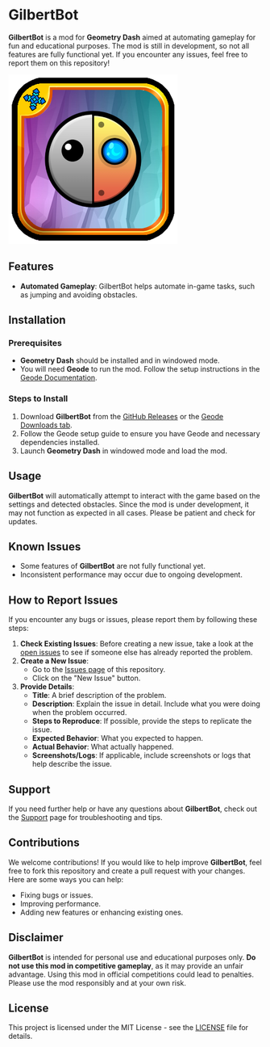 # GilbertBot

**GilbertBot** is a mod for **Geometry Dash** aimed at automating gameplay for fun and educational purposes. The mod is still in development, so not all features are fully functional yet. If you encounter any issues, feel free to report them on this repository!

![GilbertBot Logo](logo.png)

## Features
- **Automated Gameplay**: GilbertBot helps automate in-game tasks, such as jumping and avoiding obstacles.

## Installation

### Prerequisites
- **Geometry Dash** should be installed and in windowed mode.
- You will need **Geode** to run the mod. Follow the setup instructions in the [Geode Documentation](https://docs.geode-sdk.org/getting-started/).

### Steps to Install
1. Download **GilbertBot** from the [GitHub Releases](https://github.com/your-repo-here/releases) or the [Geode Downloads tab](https://github.com/your-repo-here/releases).
2. Follow the Geode setup guide to ensure you have Geode and necessary dependencies installed.
3. Launch **Geometry Dash** in windowed mode and load the mod.

## Usage
**GilbertBot** will automatically attempt to interact with the game based on the settings and detected obstacles. Since the mod is under development, it may not function as expected in all cases. Please be patient and check for updates.

## Known Issues
- Some features of **GilbertBot** are not fully functional yet.
- Inconsistent performance may occur due to ongoing development.

## How to Report Issues

If you encounter any bugs or issues, please report them by following these steps:

1. **Check Existing Issues**: Before creating a new issue, take a look at the [open issues](https://github.com/javid8219/GilbertBot/issues) to see if someone else has already reported the problem.
2. **Create a New Issue**:
   - Go to the [Issues page](https://github.com/javid8219/GilbertBot/issues) of this repository.
   - Click on the "New Issue" button.
3. **Provide Details**:
   - **Title**: A brief description of the problem.
   - **Description**: Explain the issue in detail. Include what you were doing when the problem occurred.
   - **Steps to Reproduce**: If possible, provide the steps to replicate the issue.
   - **Expected Behavior**: What you expected to happen.
   - **Actual Behavior**: What actually happened.
   - **Screenshots/Logs**: If applicable, include screenshots or logs that help describe the issue.

## Support

If you need further help or have any questions about **GilbertBot**, check out the [Support](support.md) page for troubleshooting and tips.

## Contributions

We welcome contributions! If you would like to help improve **GilbertBot**, feel free to fork this repository and create a pull request with your changes. Here are some ways you can help:
- Fixing bugs or issues.
- Improving performance.
- Adding new features or enhancing existing ones.

## Disclaimer

**GilbertBot** is intended for personal use and educational purposes only. **Do not use this mod in competitive gameplay**, as it may provide an unfair advantage. Using this mod in official competitions could lead to penalties. Please use the mod responsibly and at your own risk.

## License

This project is licensed under the MIT License - see the [LICENSE](LICENSE) file for details.
